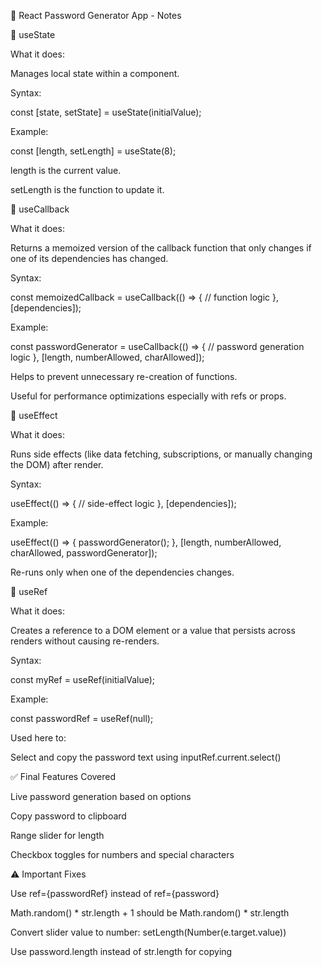 🔐 React Password Generator App - Notes

📌 useState

What it does:

Manages local state within a component.

Syntax:

const [state, setState] = useState(initialValue);

Example:

const [length, setLength] = useState(8);

length is the current value.

setLength is the function to update it.

📌 useCallback

What it does:

Returns a memoized version of the callback function that only changes if one of its dependencies has changed.

Syntax:

const memoizedCallback = useCallback(() => {
  // function logic
}, [dependencies]);

Example:

const passwordGenerator = useCallback(() => {
  // password generation logic
}, [length, numberAllowed, charAllowed]);

Helps to prevent unnecessary re-creation of functions.

Useful for performance optimizations especially with refs or props.

📌 useEffect

What it does:

Runs side effects (like data fetching, subscriptions, or manually changing the DOM) after render.

Syntax:

useEffect(() => {
  // side-effect logic
}, [dependencies]);

Example:

useEffect(() => {
  passwordGenerator();
}, [length, numberAllowed, charAllowed, passwordGenerator]);

Re-runs only when one of the dependencies changes.

📌 useRef

What it does:

Creates a reference to a DOM element or a value that persists across renders without causing re-renders.

Syntax:

const myRef = useRef(initialValue);

Example:

const passwordRef = useRef(null);

Used here to:

Select and copy the password text using inputRef.current.select()

✅ Final Features Covered

Live password generation based on options

Copy password to clipboard

Range slider for length

Checkbox toggles for numbers and special characters

⚠️ Important Fixes

Use ref={passwordRef} instead of ref={password}

Math.random() * str.length + 1 should be Math.random() * str.length

Convert slider value to number: setLength(Number(e.target.value))

Use password.length instead of str.length for copying


